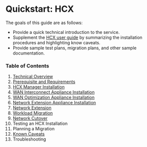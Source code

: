 # Quickstart: HCX

The goals of this guide are as follows:
* Provide a quick technical introduction to the service.
* Supplement the [HCX user guide](https://docs.vmware.com/en/VMware-NSX-Hybrid-Connect/index.html) by summarizing the installation procedures and highlighting know caveats.
* Provide sample test plans, migration plans, and other sample documentation.



### Table of Contents
1. [Technical Overview](./01_technicalOverview.md)
2. [Prerequisite and Requirements](./02_prereqsAndRequirements.md)
3. [HCX Manager Installation](./03_mgrInstallation.md)
4. [WAN Interconnect Appliance Installation](./04_ixInstallation.md)
5. [WAN Optimization Appliance Installation](./05_wanOptInstallation.md)
6. [Network Extension Appliance Installation](./06_l2cInstallation.md)
7. [Network Extension](./07_networkExtension.md)
8. [Workload Migration](./08_workloadMigration.md)
9. [Network Cutover](./09_networkCutover.md)
10. Testing an HCX Installation
11. Planning a Migration
12. [Known Caveats](./12_knownCaveats.md)
13. Troubleshooting
